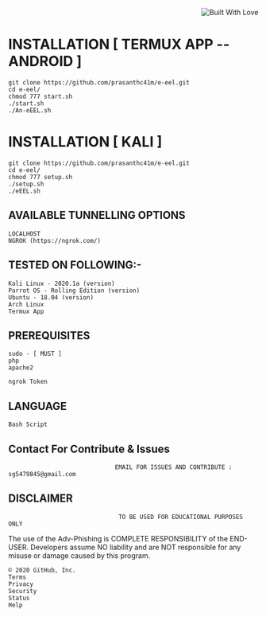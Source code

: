 <p align="right">
  <a><img title="Built With Love" src="https://c1.wallpaperflare.com/preview/322/194/434/moray-eel-fish-aquarium-moray.jpg" ></a>
 </p>

# INSTALLATION [ TERMUX APP --ANDROID ]
    git clone https://github.com/prasanthc41m/e-eel.git
    cd e-eel/
    chmod 777 start.sh
    ./start.sh
    ./An-eEEL.sh

# INSTALLATION [ KALI ]

    git clone https://github.com/prasanthc41m/e-eel.git
    cd e-eel/
    chmod 777 setup.sh
    ./setup.sh
    ./eEEL.sh

## AVAILABLE TUNNELLING OPTIONS

    LOCALHOST
    NGROK (https://ngrok.com/)

## TESTED ON FOLLOWING:-

    Kali Linux - 2020.1a (version)
    Parrot OS - Rolling Edition (version)
    Ubuntu - 18.04 (version)
    Arch Linux
    Termux App

## PREREQUISITES

    sudo - [ MUST ]
    php
    apache2

    ngrok Token

## LANGUAGE

    Bash Script

## Contact For Contribute & Issues

                                  EMAIL FOR ISSUES AND CONTRIBUTE : sg5479845@gmail.com

## DISCLAIMER

                                   TO BE USED FOR EDUCATIONAL PURPOSES ONLY

The use of the Adv-Phishing is COMPLETE RESPONSIBILITY of the END-USER. Developers assume NO liability and are NOT responsible for any misuse or damage caused by this program.

    © 2020 GitHub, Inc.
    Terms
    Privacy
    Security
    Status
    Help



